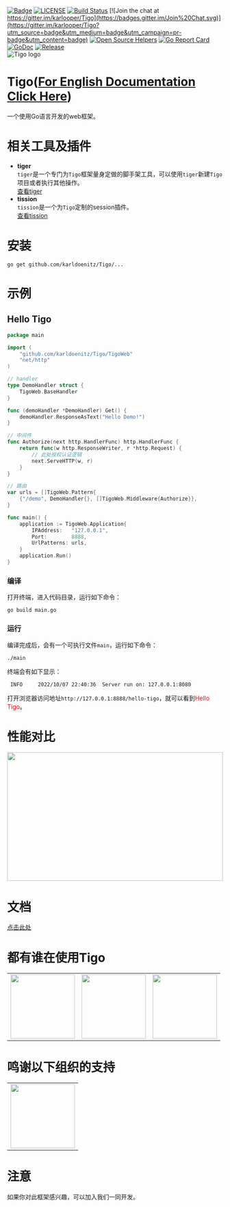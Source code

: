 [![Badge](https://img.shields.io/badge/link-Tigo-blue.svg)](https://karldoenitz.github.io/Tigo/)
[![LICENSE](https://img.shields.io/badge/license-Tigo-blue.svg)](https://github.com/karldoenitz/Tigo/blob/master/LICENSE)
[![Build Status](https://travis-ci.org/karldoenitz/Tigo.svg?branch=master)](https://travis-ci.org/karldoenitz/Tigo)
[![Join the chat at https://gitter.im/karlooper/Tigo](https://badges.gitter.im/Join%20Chat.svg)](https://gitter.im/karlooper/Tigo?utm_source=badge&utm_medium=badge&utm_campaign=pr-badge&utm_content=badge)
[![Open Source Helpers](https://www.codetriage.com/karldoenitz/tigo/badges/users.svg)](https://www.codetriage.com/karldoenitz/Tigo)
[![Go Report Card](https://goreportcard.com/badge/github.com/karldoenitz/Tigo)](https://goreportcard.com/report/github.com/karldoenitz/Tigo)
[![GoDoc](https://godoc.org/github.com/karldoenitz/Tigo?status.svg)](https://pkg.go.dev/github.com/karldoenitz/Tigo)
[![Release](https://img.shields.io/github/release/karldoenitz/Tigo.svg)](https://github.com/karldoenitz/Tigo/releases)  
![Tigo logo](https://raw.githubusercontent.com/karldoenitz/Tigo/master/documentation/tigo_logo.jpg "this is Tigo logo")  
# Tigo([For English Documentation Click Here](https://github.com/karldoenitz/Tigo/blob/master/README_EN.md))
一个使用Go语言开发的web框架。

# 相关工具及插件
- **tiger**  
`tiger`是一个专门为`Tigo`框架量身定做的脚手架工具，可以使用`tiger`新建`Tigo`项目或者执行其他操作。  
[查看tiger](https://github.com/karldoenitz/tiger)  
- **tission**  
`tission`是一个为`Tigo`定制的session插件。  
[查看tission](https://github.com/karldoenitz/tission)

# 安装
```
go get github.com/karldoenitz/Tigo/...
```

# 示例
## Hello Tigo
```go
package main

import (
    "github.com/karldoenitz/Tigo/TigoWeb"
    "net/http"
)

// handler
type DemoHandler struct {
    TigoWeb.BaseHandler
}

func (demoHandler *DemoHandler) Get() {
    demoHandler.ResponseAsText("Hello Demo!")
}

// 中间件
func Authorize(next http.HandlerFunc) http.HandlerFunc {
    return func(w http.ResponseWriter, r *http.Request) {
        // 此处授权认证逻辑
        next.ServeHTTP(w, r)
    }
}

// 路由
var urls = []TigoWeb.Pattern{
    {"/demo", DemoHandler{}, []TigoWeb.Middleware{Authorize}},
}

func main() {
    application := TigoWeb.Application{
        IPAddress:   "127.0.0.1",
        Port:        8888,
        UrlPatterns: urls,
    }
    application.Run()
}
```
### 编译
打开终端，进入代码目录，运行如下命令：
```
go build main.go
```
### 运行
编译完成后，会有一个可执行文件```main```，运行如下命令：
```
./main
```
终端会有如下显示：
```
 INFO     2022/10/07 22:40:36  Server run on: 127.0.0.1:8080
```
打开浏览器访问地址```http://127.0.0.1:8888/hello-tigo```，就可以看到<font color=red>Hello Tigo</font>。

# 性能对比
<img src="https://github.com/karldoenitz/Tigo/blob/master/documentation/chart.png" width="100%" height="300px"/> 

# 文档
[点击此处](https://github.com/karldoenitz/Tigo/blob/master/documentation/documentation.md)
# 都有谁在使用Tigo
<table>
<tr>
<td><a href="https://www.cubebackup.com" target="_blank"><img src="https://karldoenitz.github.io/TigoOld/img/cubebackup.png" width="150px" height="150px"/></a></td>
<td><a href="https://open2.campus.qq.com" target="_blank"><img src="https://karldoenitz.github.io/TigoOld/img/tencent.png" width="150px" height="150px"/></a></td>
<td><img src="https://karldoenitz.github.io/TigoOld/img/xiaomi.png" width="150px" height="150px"/></td>
</tr>
</table>

# 鸣谢以下组织的支持
<table>
<tr>
<td><a href="https://www.jetbrains.com/?from=Tigo" target="_blank"><img src="https://karldoenitz.github.io/TigoOld/img/jetbrains.png" width="150px" height="150px"/></a></td>
</tr>
</table>


# 注意
如果你对此框架感兴趣，可以加入我们一同开发。
